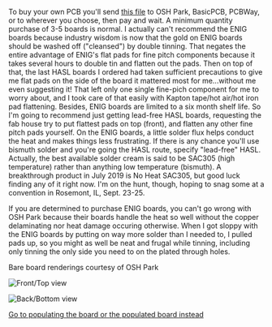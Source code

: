 To buy your own PCB you'll send [this file](https://github.com/kenneth558/plant_resistance_primary_perception/blob/Free/Where%20to%20find%20everything%20for%20making%20your%20own%20GWAAMC%20device/Files%20you%20need%20relative%20to%20the%20printed%20circuit%20board/Rev%208%20in%20progress/uno%20shield%20v.8%20PCB%20gerbers.zip) to OSH Park, BasicPCB, PCBWay, or to wherever you choose, then pay and wait.  A minimum quantity purchase of 3-5 boards is normal.  I actually can't recommend the ENIG boards because industry wisdom is now that the gold on ENIG boards should be washed off ("cleansed") by double tinning.  That negates the entire advantage of ENIG's flat pads for fine pitch components because it takes several hours to double tin and flatten out the pads.  Then on top of that, the last HASL boards I ordered had taken sufficient precautions to give me flat pads on the side of the board it mattered most for me...without me even suggesting it!  That left only one single fine-pich component for me to worry about, and I took care of that easily with Kapton tape/hot air/hot iron pad flattening.  Besides, ENIG boards are limited to a six month shelf life.  So I'm going to recommend just getting lead-free HASL boards, requesting the fab house try to put flattest pads on top (front), and flatten any other fine pitch pads yourself.  On the ENIG boards, a little solder flux helps conduct the heat and makes things less frustrating.  If there is any chance you'll use bismuth solder and you're going the HASL route, specify "lead-free" HASL.  Actually, the best available solder cream is said to be SAC305 (high temperature) rather than anything low temperature (bismuth).  A breakthrough product in July 2019 is No Heat SAC305, but good luck finding any of it right now.  I'm on the hunt, though, hoping to snag some at a convention in Rosemont, IL, Sept. 23-25.

If you are determined to purchase ENIG boards, you can't go wrong with OSH Park because their boards handle the heat so well without the copper delaminating nor heat damage occuring otherwise.  When I got sloppy with the ENIG boards by putting on way more solder than I needed to, I pulled pads up, so you might as well be neat and frugal while tinning, including only tinning the only side you need to on the plated through holes.

Bare board renderings courtesy of OSH Park

![Front/Top view](https://644db4de3505c40a0444-327723bce298e3ff5813fb42baeefbaa.ssl.cf1.rackcdn.com/b5693ead0d904294ef4a2af8ae33ee22.png)

![Back/Bottom view](https://644db4de3505c40a0444-327723bce298e3ff5813fb42baeefbaa.ssl.cf1.rackcdn.com/01f6c52ba038898780f400239f10d6ac.png)

[Go to populating the board or the populated board instead](https://github.com/kenneth558/plant_resistance_primary_perception/tree/Free/Where%20to%20find%20everything%20for%20making%20your%20own%20GWAAMC%20device)
